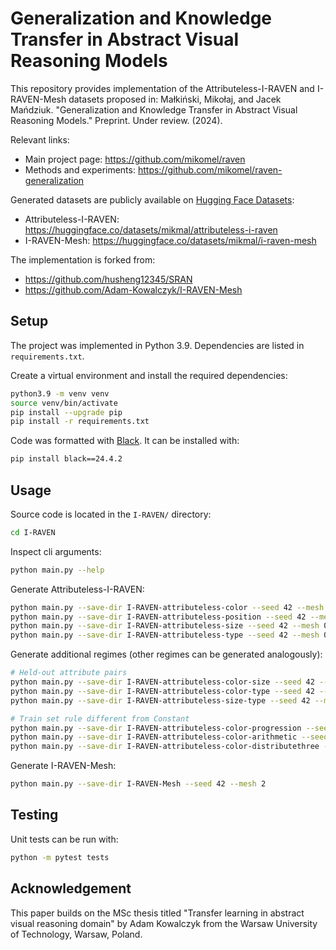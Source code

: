 # Generalization and Knowledge Transfer in Abstract Visual Reasoning Models

This repository provides implementation of the Attributeless-I-RAVEN and I-RAVEN-Mesh datasets proposed in:
Małkiński, Mikołaj, and Jacek Mańdziuk. "Generalization and Knowledge Transfer in Abstract Visual Reasoning Models." Preprint. Under review. (2024).

Relevant links:
* Main project page: https://github.com/mikomel/raven
* Methods and experiments: https://github.com/mikomel/raven-generalization

Generated datasets are publicly available on [Hugging Face Datasets](https://huggingface.co/docs/datasets/index):
* Attributeless-I-RAVEN: https://huggingface.co/datasets/mikmal/attributeless-i-raven
* I-RAVEN-Mesh: https://huggingface.co/datasets/mikmal/i-raven-mesh

The implementation is forked from:
* https://github.com/husheng12345/SRAN
* https://github.com/Adam-Kowalczyk/I-RAVEN-Mesh

## Setup

The project was implemented in Python 3.9.
Dependencies are listed in `requirements.txt`.

Create a virtual environment and install the required dependencies:
```bash
python3.9 -m venv venv
source venv/bin/activate
pip install --upgrade pip
pip install -r requirements.txt
```

Code was formatted with [Black](https://black.readthedocs.io/en/stable/).
It can be installed with:
```bash
pip install black==24.4.2
```

## Usage

Source code is located in the `I-RAVEN/` directory:
```bash
cd I-RAVEN
```

Inspect cli arguments:
```bash
python main.py --help
```

Generate Attributeless-I-RAVEN:
```bash
python main.py --save-dir I-RAVEN-attributeless-color --seed 42 --mesh 0 --color
python main.py --save-dir I-RAVEN-attributeless-position --seed 42 --mesh 0 --position
python main.py --save-dir I-RAVEN-attributeless-size --seed 42 --mesh 0 --size
python main.py --save-dir I-RAVEN-attributeless-type --seed 42 --mesh 0 --type
```

Generate additional regimes (other regimes can be generated analogously):
```bash
# Held-out attribute pairs
python main.py --save-dir I-RAVEN-attributeless-color-size --seed 42 --mesh 0 --color --size
python main.py --save-dir I-RAVEN-attributeless-color-type --seed 42 --mesh 0 --color --type
python main.py --save-dir I-RAVEN-attributeless-size-type --seed 42 --mesh 0 --size --type

# Train set rule different from Constant
python main.py --save-dir I-RAVEN-attributeless-color-progression --seed 42 --mesh 0 --color --color-train-set-rule Progression
python main.py --save-dir I-RAVEN-attributeless-color-arithmetic --seed 42 --mesh 0 --color --color-train-set-rule Arithmetic
python main.py --save-dir I-RAVEN-attributeless-color-distributethree --seed 42 --mesh 0 --color --color-train-set-rule Distribute_Three
```

Generate I-RAVEN-Mesh:
```bash
python main.py --save-dir I-RAVEN-Mesh --seed 42 --mesh 2
```

## Testing

Unit tests can be run with:
```bash
python -m pytest tests
```

## Acknowledgement
This paper builds on the MSc thesis titled "Transfer learning in abstract visual reasoning domain" by Adam Kowalczyk from the Warsaw University of Technology, Warsaw, Poland.
